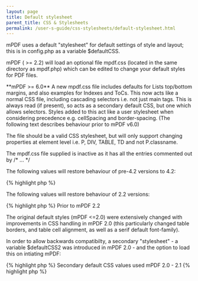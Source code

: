 ```yaml
---
layout: page
title: Default stylesheet
parent_title: CSS & Stylesheets
permalink: /user-s-guide/css-stylesheets/default-stylesheet.html
---
```


<div id="bpmbook" class="bpmbook" style="direction:ltr;">
<div class="topic_user_field">
<div id="U0">
<p>mPDF uses a default "stylesheet" for default settings of style and layout; this is in <span class="filename">config.php</span> as a variable <span class="parameter">$defaultCSS</span>.</p>
<p>mPDF ( &gt;= 2.2) will load an optional file <span class="filename">mpdf.css</span> (located in the same directory as <span class="filename">mpdf.php</span>) which can be edited to change your default styles for PDF files.</p>
<p class="manual_block">**mPDF &gt;= 6.0** A new mpdf.css file includes defaults for Lists top/bottom margins, and also examples for Indexes and ToCs. This now acts like a normal CSS file, including cascading selectors i.e. not just main tags. This is always read (if present), so acts as a secondary default CSS, but one which allows selectors. Styles added to this act like a user stylesheet when considering precedence e.g. cellSpacing and border-spacing. (The following text describes behaviour prior to mPDF v6.0)</p>
<p>The file should be a valid CSS stylesheet, but will only support changing properties at element level i.e. P, DIV, TABLE, TD and not P.classname.</p>
<p>The mpdf.css file supplied is inactive as it has all the entries commented out by /* ... */</p>
<p>The following values will restore behaviour of pre-4.2 versions to 4.2:</p>

{% highlight php %}
<?php

    img { margin: 0.83em 0; vertical-align: bottom; }

    table { margin: 0.5em; }

    textarea { vertical-align: top; }
{% endhighlight %}

<p>The following values will restore behaviour of 2.2 versions:</p>

{% highlight php %}
<?php

    body {

        font-family: sans-serif;

    }

    a {

        color: #000066;

        text-decoration: none;

    }

    table {

        border-collapse: collapse;

    }

    thead {

        vertical-align: bottom;

        text-align: center;

        font-weight: bold;

    }

    tfoot {

        text-align: center;

        font-weight: bold;

    }

    th {

        text-align: left;

        padding-left: 0.35em;

        padding-right: 0.35em;

        padding-top: 0.35em;

        padding-bottom: 0.35em;

        vertical-align: top;

    }

    td {

        padding-left: 0.35em;

        padding-right: 0.35em;

        padding-top: 0.35em;

        padding-bottom: 0.35em;

        vertical-align: top;

    }

    img {

        margin: 0.2em;

        vertical-align: middle;

    }
{% endhighlight %}

<h3>Prior to mPDF 2.2</h3>
<p>The original default styles (mPDF &lt;=2.0) were extensively changed with improvements in CSS handling in mPDF 2.0 (this particularly changed table borders, and table cell alignment, as well as a serif default font-family).</p>
<p>In order to allow backwards compatibilty, a secondary "stylesheet" - a variable $defaultCSS2 was introduced in mPDF 2.0 - and the option to load this on intiating mPDF:</p>

{% highlight php %}
<?php

$mpdf-&gt;useDefaultCSS2 = true;
{% endhighlight %}

<h3>Secondary default CSS values used mPDF 2.0 - 2.1</h3>

{% highlight php %}
<?php

var $defaultCSS2 = array(

    'BODY' =&gt; array(

        'FONT-FAMILY' =&gt; 'sans-serif',

    ),

    'A' =&gt; array(

        'COLOR' =&gt; '#000066',

        'TEXT-DECORATION' =&gt; '',

    ),

    'TABLE' =&gt; array(

        'BORDER-COLLAPSE' =&gt; 'collapse',

    ),

    'THEAD' =&gt; array(

        'VERTICAL-ALIGN' =&gt; 'bottom',

        'TEXT-ALIGN' =&gt; 'center',

        'FONT-WEIGHT' =&gt; 'bold',

    ),

    'TFOOT' =&gt; array(

        'TEXT-ALIGN' =&gt; 'center',

        'FONT-WEIGHT' =&gt; 'bold',

    ),

    'TH' =&gt; array(

        'TEXT-ALIGN' =&gt; '',

        'PADDING-LEFT' =&gt; '0.35em',

        'PADDING-RIGHT' =&gt; '0.35em',

        'PADDING-TOP' =&gt; '0.35em',

        'PADDING-BOTTOM' =&gt; '0.35em',

        'VERTICAL-ALIGN' =&gt; 'top',

    ),

    'TD' =&gt; array(

        'PADDING-LEFT' =&gt; '0.35em',

        'PADDING-RIGHT' =&gt; '0.35em',

        'PADDING-TOP' =&gt; '0.35em',

        'PADDING-BOTTOM' =&gt; '0.35em',

        'VERTICAL-ALIGN' =&gt; 'top',

    ),

    'IMG' =&gt; array(

        'MARGIN' =&gt; '0.2em',

        'VERTICAL-ALIGN' =&gt; 'middle',

    ),

);
{% endhighlight %}

</div>
</div>

